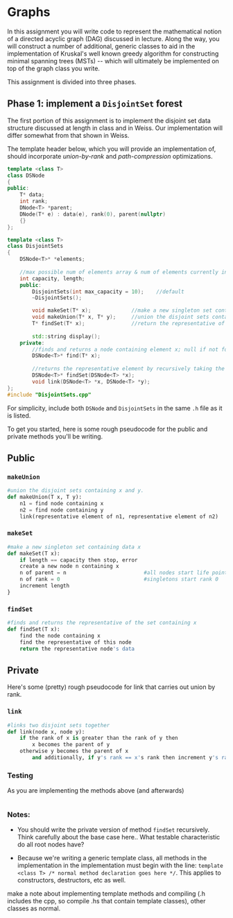 # Graphs 

In this assignment you will write code to represent the mathematical notion of a 
directed acyclic graph (DAG) discussed in lecture. Along the way, you will construct a 
number of additional, generic classes to aid in the implementation of Kruskal's
well known greedy algorithm for constructing minimal spanning trees (MSTs) -- which will ultimately
be implemented on top of the graph class you write.

This assignment is divided into three phases.

## Phase 1: implement a `DisjointSet` forest

The first portion of this assignment is to implement the disjoint set data structure discussed
at length in class and in Weiss. Our implementation will differ somewhat from that shown
in Weiss. 

The template header below, which you will provide an implementation of, should
incorporate *union-by-rank* and *path-compression* optimizations.

```c++
template <class T>
class DSNode
{
public:
	T* data;
	int rank;					
	DNode<T> *parent;
	DNode(T* e) : data(e), rank(0), parent(nullptr) 
	{}										
};

template <class T> 
class DisjointSets
{
	DSNode<T>* *elements;
	
	//max possible num of elements array & num of elements currently in the forest, respectively
	int capacity, length; 
	public:
		DisjointSets(int max_capacity = 10);	//default
		~DisjointSets();

		void makeSet(T* x);				//make a new singleton set containing data x
		void makeUnion(T* x, T* y);		//union the disjoint sets containing data x and y
		T* findSet(T* x);				//return the representative of the set containing x
		
		std::string display();		
	private:
		//finds and returns a node containing element x; null if not found.
		DSNode<T>* find(T* x); 
		
		//returns the representative element by recursively taking the parent of x
		DSNode<T>* findSet(DSNode<T> *x);	
		void link(DSNode<T> *x, DSNode<T> *y);
};
#include "DisjointSets.cpp"
```

For simplicity, include both `DSNode` and `DisjointSets` in the same `.h` file as it is
listed. 

To get you started, here is some rough pseudocode for the public and private methods 
you'll be writing.

## Public 

### `makeUnion`

```python
#union the disjoint sets containing x and y.
def makeUnion(T x, T y):
	n1 = find node containing x 
	n2 = find node containing y
	link(representative element of n1, representative element of n2)
```

### `makeSet`

```python
#make a new singleton set containing data x
def makeSet(T x):
	if length == capacity then stop, error
	create a new node n containing x
	n of parent = n							#all nodes start life pointing to themselves
	n of rank = 0							#singletons start rank 0
	increment length						
}
```

### `findSet`

```python
#finds and returns the representative of the set containing x
def findSet(T x):
	find the node containing x
	find the representative of this node
	return the representative node's data
```

## Private

Here's some (pretty) rough pseudocode for link that carries out union by rank.
### `link`

```python
#links two disjoint sets together
def link(node x, node y):
	if the rank of x is greater than the rank of y then 
		x becomes the parent of y
	otherwise y becomes the parent of x
		and additionally, if y's rank == x's rank then increment y's rank
```

### Testing

As you are implementing the methods above (and afterwards)

```c++

```

### Notes:

* You should write the private version of method `findSet` recursively. Think carefully
about the base case here.. What testable characteristic do all root nodes have?

* Because we're writing a generic template class, all methods in the implementation in the 
implementation must begin with the line: `template <class T> /* normal method declaration goes here */`. 
This applies to constructors, destructors, etc as well.




make a note about implementing template methods and compiling 
(.h includes the cpp, so compile .hs that contain template classes), other classes as normal.